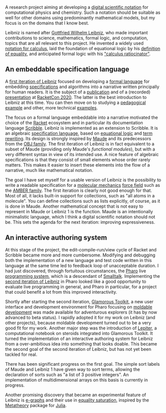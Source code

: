 A research project aiming at developing a [digital scientific notation](Digital%20scientific%20notation.md) for computational physics and chemistry. Such a notation should be suitable as well for other domains using predominantly mathematical models, but my focus is on the domains that I know best.

Leibniz is named after
[Gottfried Wilhelm Leibniz](https://en.wikipedia.org/wiki/Gottfried_Wilhelm_Leibniz),
who made important contributions to science, mathematics, formal
logic, and computation, topics that are all relevant to this project.
He invented a widely used [notation for calculus](https://en.wikipedia.org/wiki/Leibniz%27s_notation),
laid the foundation of equational logic by his [definition of equality](https://en.wikipedia.org/wiki/Equality_(mathematics)),
and anticipated formal logic with his ["calculus ratiocinator"](https://en.wikipedia.org/wiki/Calculus_ratiocinator).

## An embeddable specification language

A [first iteration of Leibniz](https://github.com/khinsen/leibniz) focused on developing a [formal language](Formal%20language.md) for embedding [specifications](Specification.md) and algorithms into a narrative written principally for human readers. It is the subject of a [publication](https://doi.org/10.7717/peerj-cs.158) and of a (recorded) [presentation](https://youtu.be/YbznItQpALo?t=2104) at [RacketCon 2020](https://con.racket-lang.org/2020/). The latter is the best introduction to Leibniz at this time. You can then move on to studying a [pedagogical example](https://khinsen.net/leibniz-examples/examples/leibniz-by-example.html) and other, more technical [examples](https://khinsen.net/leibniz-examples/).

The focus on a formal language embeddable into a narrative motivated the choice of the [Racket](https://racket-lang.org/) ecosystem and in particular its documentation language [Scribble](https://docs.racket-lang.org/scribble/). Leibniz is implemented as an extension to Scribble. It is an algebraic [specification language](https://en.wikipedia.org/wiki/Specification_language), based on [equational logic](https://en.wikipedia.org/wiki/Equational_logic) and [term rewriting](https://en.wikipedia.org/wiki/Rewriting#Term_rewriting_systems). Its design is strongly inspired by [Maude](https://maude.cs.illinois.edu/w/index.php/The_Maude_System) and its predecessors from the [OBJ family](https://cseweb.ucsd.edu/~goguen/sys/obj.html). The first iteration of Leibniz is in fact equivalent to a subset of Maude (providing only Maude's *functional modules*), but with a very different syntax in view of its intended use. A nice feature of algebraic specifications is that they consist of small elements whose order rarely matters. This makes it easier to insert these elements into the flow of a narrative, much like mathematical notation.

The goal I have set myself for a usable version of Leibniz is the possibility to write a readable specification for a [molecular mechanics](Molecular%20mechanics.md) [force field](Force%20field.md) such as the [AMBER family](https://ambermd.org/AmberModels.php). The first iteration is clearly not good enough for that. Most of all, it lacks built-in support for collections, such as "all atoms in a molecule". You can define collections such as lists explicitly, of course, as it is done in Maude. Another mathematical concept that is not easy to represent in Maude or Leibniz 1 is the function. Maude is an intentionally minimalistic language, which I think a digital scientific notation should not be.  This sets the agenda for the next iteration: improving expressiveness.

## An interactive authoring system

At this stage of the project, the edit-compile-run/view cycle of Racket and Scribble became more and more cumbersome. Modifying and debugging both the implementation of a new language and test code written in this language at the same time led to feedback loop of unacceptable duration. I had just discovered, through fortuitous circumstances, the [Pharo](Pharo.md) live [programming system](Programming%20system.md), which is a descendant of [Smalltalk](Smalltalk.md). Implementing the [second iteration of Leibniz](https://github.com/khinsen/leibniz-pharo) in Pharo looked like a good opportunity to evaluate live programming in general, and Pharo in particular, for a project that could benefit a lot from this improved interactivity.

Shortly after starting the second iteration, [Glamorous Toolkit](Glamorous%20Toolkit), a new user interface and development environment for Pharo focusing on [moldable development](Moldable%20development.md) was made available for adventurous explorers (it has by now advanced to beta status). I rapidly adopted it for my work on Leibniz (and other projects), because moldable development turned out to be a very good fit for my work. Another major step was the introduction of [Lepiter](https://lepiter.io/feenk/introducing-lepiter--knowledge-management--e2p6apqsz5npq7m4xte0kkywn/), a computational notebook on steroids integrated into Glamorous Toolkit. It turned the implementation of an interactive authoring system for Leibniz from a over-ambitious idea into something that looks doable. This became the second goal of the second iteration of Leibniz, but has not yet been tackled for real.

There has been significant progress on the first goal. The simple sort labels of Maude and Leibniz 1 have given way to sort terms, allowing the declaration of sorts such as "a list of 3 positive integers". An implementation of multidimensional arrays on this basis is currently in progress.

Another promising discovery that became an experimental feature of Leibniz is [e-graphs](https://en.wikipedia.org/wiki/E-graph) and their use in [equality saturation](https://blog.sigplan.org/2021/04/06/equality-saturation-with-egg/), inspired by the [Metatheory](https://docs.juliahub.com/Metatheory/Hi8Kc/0.3.2/egraphs/) package for [Julia](Julia.md).
